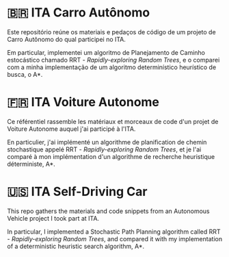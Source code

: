 # :brazil: ITA Carro Autônomo

Este repositório reúne os materiais e pedaços de código de um projeto de Carro Autônomo do qual participei no ITA. 

Em particular, implementei um algoritmo de Planejamento de Caminho estocástico chamado RRT - *Rapidly-exploring Random Trees*, e o comparei com a minha implementação de um algoritmo determinístico heurístico de busca, o A*. 

# :fr: ITA Voiture Autonome

Ce référentiel rassemble les matériaux et morceaux de code d'un projet de Voiture Autonome auquel j'ai participé à l'ITA. 

En particulier, j'ai implémenté un algorithme de planification de chemin stochastique appelé RRT - *Rapidly-exploring Random Trees*, et je l'ai comparé à mon implémentation d'un algorithme de recherche heuristique déterministe, A*.

# :us: ITA Self-Driving Car

This repo gathers the materials and code snippets from an Autonomous Vehicle project I took part at ITA. 

In particular, I implemented a Stochastic Path Planning algorithm called RRT - *Rapidly-exploring Random Trees*, and compared it with my implementation of a deterministic heuristic search algorithm, A*. 
